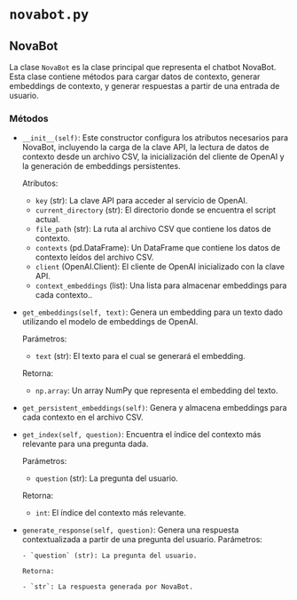 # `novabot.py`

## NovaBot

La clase `NovaBot` es la clase principal que representa el chatbot NovaBot. Esta clase contiene métodos para cargar datos de contexto, generar embeddings de contexto, y generar respuestas a partir de una entrada de usuario.

### Métodos

- `__init__(self)`: Este constructor configura los atributos necesarios para NovaBot, incluyendo la carga de la clave API, la lectura de datos de contexto desde un archivo CSV, la inicialización del cliente de OpenAI y la generación de embeddings persistentes.

  Atributos:

  - `key` (str): La clave API para acceder al servicio de OpenAI.
  - `current_directory` (str): El directorio donde se encuentra el script actual.
  - `file_path` (str): La ruta al archivo CSV que contiene los datos de contexto.
  - `contexts` (pd.DataFrame): Un DataFrame que contiene los datos de contexto leídos del archivo CSV.
  - `client` (OpenAI.Client): El cliente de OpenAI inicializado con la clave API.
  - `context_embeddings` (list): Una lista para almacenar embeddings para cada contexto..

- `get_embeddings(self, text)`: Genera un embedding para un texto dado utilizando el modelo de embeddings de OpenAI.

  Parámetros:

  - `text` (str): El texto para el cual se generará el embedding.

  Retorna:

  - `np.array`: Un array NumPy que representa el embedding del texto.

- `get_persistent_embeddings(self)`: Genera y almacena embeddings para cada contexto en el archivo CSV.

- `get_index(self, question)`: Encuentra el índice del contexto más relevante para una pregunta dada.

  Parámetros:

  - `question` (str): La pregunta del usuario.

  Retorna:

  - `int`: El índice del contexto más relevante.

- `generate_response(self, question)`: Genera una respuesta contextualizada a partir de una pregunta del usuario.
      Parámetros:

      - `question` (str): La pregunta del usuario.

      Retorna:

      - `str`: La respuesta generada por NovaBot.
